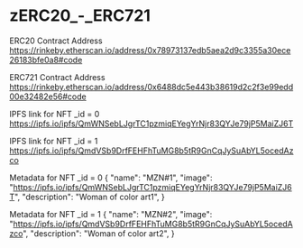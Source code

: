 # zERC20_-_ERC721

ERC20 Contract Address
https://rinkeby.etherscan.io/address/0x78973137edb5aea2d9c3355a30ece26183bfe0a8#code



ERC721 Contract Address
https://rinkeby.etherscan.io/address/0x6488dc5e443b38619d2c2f3e99edd00e32482e56#code


IPFS link for NFT _id = 0
https://ipfs.io/ipfs/QmWNSebLJgrTC1pzmiqEYegYrNjr83QYJe79jP5MaiZJ6T


IPFS link for NFT _id = 1
https://ipfs.io/ipfs/QmdVSb9DrfFEHFhTuMG8b5tR9GnCqJySuAbYL5ocedAzco


Metadata for NFT _id = 0
    {
"name": "MZN#1",
"image": "https://ipfs.io/ipfs/QmWNSebLJgrTC1pzmiqEYegYrNjr83QYJe79jP5MaiZJ6T",
"description": "Woman of color art1",
  }
  
  
 Metadata for NFT _id = 1
     {
 "name": "MZN#2",
 "image": "https://ipfs.io/ipfs/QmdVSb9DrfFEHFhTuMG8b5tR9GnCqJySuAbYL5ocedAzco",
 "description": "Woman of color art2",
   }

